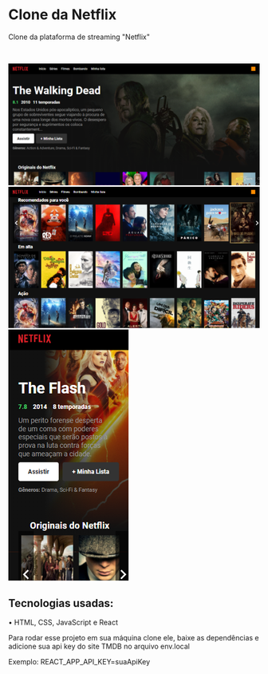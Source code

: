<h1>Clone da Netflix</h1>

<p>Clone da plataforma de streaming "Netflix"</p> <br>

![initial](https://github.com/BRMicael/Netflix-clone/blob/main/screenshots/screenshot1.png)
![movies rows](https://github.com/BRMicael/Netflix-clone/blob/main/screenshots/screenshot2.png)
![phone](https://github.com/BRMicael/Netflix-clone/blob/main/screenshots/screenshot3.png)


<h2>Tecnologias usadas:</h2>
• HTML, CSS, JavaScript e React <br>


<p> Para rodar esse projeto em sua máquina clone ele, baixe as dependências e 
  adicione sua api key do site TMDB no arquivo env.local </p>
<p>Exemplo: REACT_APP_API_KEY=suaApiKey </p>
